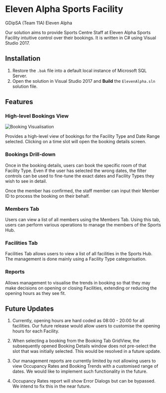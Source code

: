 # Eleven Alpha Sports Facility

GDipSA (Team 11A) Eleven Alpha

Our solution aims to provide Sports Centre Staff at Eleven Alpha Sports Facility intuitive control over their bookings. It is written in C# using Visual Studio 2017.

## Installation

1. Restore the `.bak` file into a default local instance of Microsoft SQL Server.
2. Open the solution in Visual Studio 2017 and **Build** the `ElevenAlpha.sln` solution file.

## Features

### High-level Bookings View

![Booking Visualisation](https://thumbs.gfycat.com/DetailedOccasionalAiredale-size_restricted.gif)

Provides a high-level view of bookings for the Facility Type and Date Range selected. Clicking on a time slot will open the booking details screen.

### Bookings Drill-down

Once in the booking details, users can book the specific room of that Facility Type. Even if the user has selected the wrong dates, the filter controls can be used to fine-tune the exact dates and Facility Types they wish to see in detail.

Once the member has confirmed, the staff member can input their Member ID to process the booking on their behalf.

### Members Tab

Users can view a list of all members using the Members Tab. Using this tab, users can perform various operations to manage the members of the Sports Hub.

### Facilities Tab

Facilities Tab allows users to view a list of all facilities in the Sports Hub. The management is done mainly using a Facility Type categorisation.

### Reports

Allows management to visualise the trends in booking so that they may make decisions on opening or closing Facilities, extending or reducing the opening hours as they see fit.

## Future Updates

1. Currently, opening hours are hard coded as 08:00 - 20:00 for all facilities. Our future release would allow users to customise the opening hours for each Facility.

2. When selecting a booking from the Booking Tab GridView, the subsequently opened Booking Details window does not pre-select the slot that was initially selected. This would be resolved in a future update.

3. Our management reports are currently limited by not allowing users to view Occupancy Rates and Booking Trends with a customised range of dates. We would like to implement such functionality in the future.

4. Occupancy Rates report will show Error Dialogs but can be bypassed. We intend to fix this in the near future.
